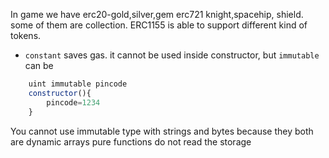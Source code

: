 In game we have erc20-gold,silver,gem
erc721 knight,spacehip, shield. some of them are collection.
ERC1155 is able to support different kind of tokens.

- `constant` saves gas. it cannot be used inside constructor, but `immutable` can be

```js
    uint immutable pincode
    constructor(){
        pincode=1234
    }
```

You cannot use immutable type with strings and bytes because they both are dynamic arrays
pure functions do not read the storage
